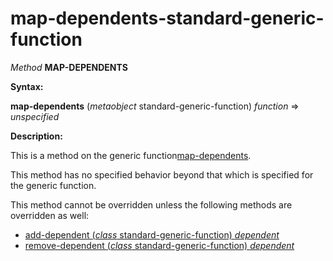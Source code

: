 map-dependents-standard-generic-function
========================================

*Method* **MAP-DEPENDENTS**

**Syntax:**

**map-dependents** (*metaobject* standard-generic-function) *function* => *unspecified*

**Description:**

This is a method on the generic function[map-dependents](/docs/meta-object-protocol/map-dependents).

This method has no specified behavior beyond that which is specified for the generic function.

This method cannot be overridden unless the following methods are overridden as well:

-   [add-dependent (*class* standard-generic-function) *dependent*](/docs/meta-object-protocol/add-dependent-standard-generic-function)
-   [remove-dependent (*class* standard-generic-function) *dependent*](/docs/meta-object-protocol/remove-dependent-standard-generic-function)

